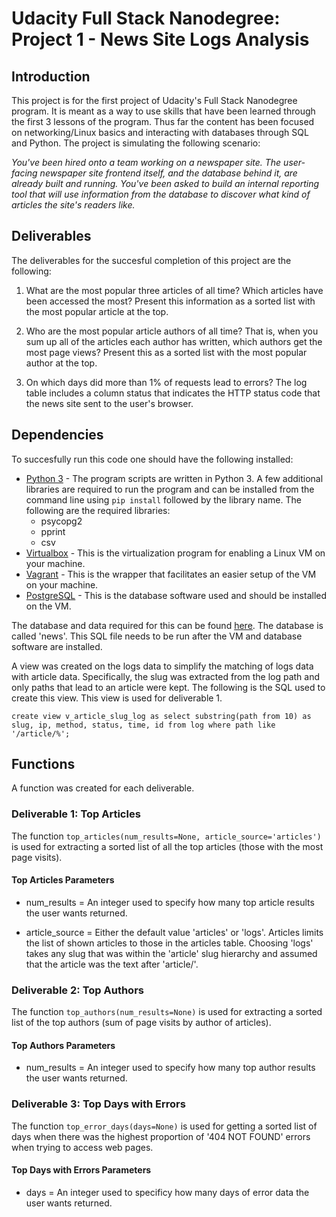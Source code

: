 # Udacity Full Stack Nanodegree: Project 1 - News Site Logs Analysis

## Introduction

This project is for the first project of Udacity's Full Stack Nanodegree program.  It is meant as a way to use skills that have been learned through the first 3 lessons of the program.  Thus far the content has been focused on networking/Linux basics and interacting with databases through SQL and Python.  The project is simulating the following scenario:

*You've been hired onto a team working on a newspaper site. The user-facing newspaper site frontend itself, and the database behind it, are already built and running. You've been asked to build an internal reporting tool that will use information from the database to discover what kind of articles the site's readers like.*

## Deliverables

The deliverables for the succesful completion of this project are the following:

1. What are the most popular three articles of all time? Which articles have been accessed the most? Present this information as a sorted list with the most popular article at the top.

2. Who are the most popular article authors of all time? That is, when you sum up all of the articles each author has written, which authors get the most page views? Present this as a sorted list with the most popular author at the top.

3. On which days did more than 1% of requests lead to errors? The log table includes a column status that indicates the HTTP status code that the news site sent to the user's browser.

## Dependencies

To succesfully run this code one should have the following installed:

* [Python 3](https://www.python.org/downloads/) - The program scripts are written in Python 3. A few additional libraries are required to run the program and can be installed from the command line using `pip install` followed by the library name. The following are the required libraries:
  * psycopg2
  * pprint
  * csv
* [Virtualbox](https://www.virtualbox.org/) - This is the virtualization program for enabling a Linux VM on your machine.
* [Vagrant](https://www.vagrantup.com/downloads.html) - This is the wrapper that facilitates an easier setup of the VM on your machine.
* [PostgreSQL](https://www.postgresql.org/download/) - This is the database software used and should be installed on the VM.

The database and data required for this can be found [here](https://d17h27t6h515a5.cloudfront.net/topher/2016/August/57b5f748_newsdata/newsdata.zip).  The database is called 'news'.  This SQL file needs to be run after the VM and database software are installed.

A view was created on the logs data to simplify the matching of logs data with article data.  Specifically, the slug was extracted from the log path and only paths that lead to an article were kept.  The following is the SQL used to create this view.  This view is used for deliverable 1.

`create view v_article_slug_log as select substring(path from 10) as slug, ip, method, status, time, id from log where path like '/article/%';`

## Functions

A function was created for each deliverable.

### Deliverable 1: Top Articles

The function `top_articles(num_results=None, article_source='articles')` is used for extracting a sorted list of all the top articles (those with the most page visits).

#### Top Articles Parameters

* num_results = An integer used to specify how many top article results the user wants returned.

* article_source = Either the default value 'articles' or 'logs'.  Articles limits the list of shown articles to those in the articles table.  Choosing 'logs' takes any slug that was within the 'article' slug hierarchy and assumed that the article was the text after 'article/'.

### Deliverable 2: Top Authors

The function `top_authors(num_results=None)` is used for extracting a sorted list of the top authors (sum of page visits by author of articles).

#### Top Authors Parameters

* num_results = An integer used to specify how many top author results the user wants returned.

### Deliverable 3: Top Days with Errors

The function `top_error_days(days=None)` is used for getting a sorted list of days when there was the highest proportion of '404 NOT FOUND' errors when trying to access web pages.

#### Top Days with Errors Parameters

* days = An integer used to specificy how many days of error data the user wants returned.